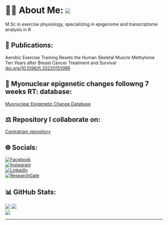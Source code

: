 # 👨‍🔬 About Me:  [![](https://visitcount.itsvg.in/api?id=maxull&icon=0&color=0)](https://visitcount.itsvg.in)
M.Sc in exercise physiology, specializing in epigenome and transcriptome analysis in R


## 🧾 Publications:
Aerobic Exercise Training Resets the Human Skeletal Muscle Methylome Ten Years after Breast Cancer Treatment and Survival <br/>
[doi.org/10.1096/fj.202201510RR](https://doi.org/10.1096/fj.202201510RR)

## 🧾 Myonuclear epigenetic changes followng 7 weeks RT: database:
[Myonuclear Epigenetic Change Database](https://maxullrich.shinyapps.io/Epigenetics_MACS/)


## ⚖ Repository I collaborate on:
[Contratrain repository](https://github.com/dhammarstrom/contratrain)


## 🌐 Socials:
  [![Facebook](https://img.shields.io/badge/Facebook-%231877F2.svg?logo=Facebook&logoColor=white)](https://www.facebook.com/max.ullrich.969/) <br/>
  [![Instagram](https://img.shields.io/badge/Instagram-%23E4405F.svg?logo=Instagram&logoColor=white)](https://instagram.com/max.ullrich) <br/>
  [![LinkedIn](https://img.shields.io/badge/LinkedIn-%230077B5.svg?logo=linkedin&logoColor=white)](https://www.linkedin.com/in/maxullrich/) <br/>
  [![ResearchGate](https://img.shields.io/badge/ResearchGate-0cb.svg?logo=ResearchGate&logoColor=white)](https://www.researchgate.net/profile/Max-Ullrich-5)<br/>


## 📊 GitHub Stats:
<img align = "Left" > ![](https://github-readme-stats.vercel.app/api?username=maxull&theme=blue-green&hide_border=false&include_all_commits=false&count_private=false)
<img align = "Right" >![](https://github-readme-streak-stats.herokuapp.com/?user=maxull&theme=blue-green&hide_border=false)<br/>
![](https://github-readme-stats.vercel.app/api/top-langs/?username=maxull&theme=blue-green&hide_border=false&include_all_commits=false&count_private=false&layout=compact)

---


<!-- Proudly created with GPRM ( https://gprm.itsvg.in ) -->
